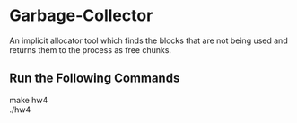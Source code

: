 # Garbage-Collector
An implicit allocator tool which finds the blocks that are not being used and returns them to the process as free chunks.
## Run the Following Commands
make hw4\
./hw4
